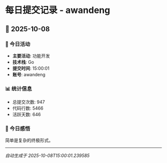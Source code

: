 # 每日提交记录 - awandeng

## 📅 2025-10-08

### 🎯 今日活动
- **主要活动**: 功能开发
- **技术栈**: Go
- **提交时间**: 15:00:01
- **账号**: awandeng

### 📊 统计信息
- 总提交次数: 947
- 代码行数: 5466
- 活跃天数: 646

### 💭 今日感悟
简单是复杂的终极形式。

---
*自动生成于 2025-10-08T15:00:01.239585*
